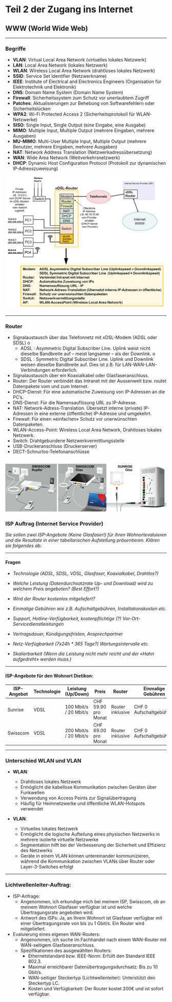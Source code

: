 # Teil 2 der Zugang ins Internet

## WWW (World Wide Web)

---

### Begriffe

- **VLAN**: Virtual Local Area Network (virtuelles lokales Netzwerk)
- **LAN**: Local Area Network (lokales Netzwerk)
- **WLAN**: Wireless Local Area Network (drahtloses lokales Netzwerk)
- **SSID**: Service Set Identifier (Netzwerkname)
- **IEEE**: Institute of Electrical and Electronics Engineers (Organisation für Elektrotechnik und Elektronik)
- **DNS**: Domain Name System (Domain Name System)
- **Firewall**: Sicherheitssystem zum Schutz vor unerlaubtem Zugriff
- **Patches**: Aktualisierungen zur Behebung von Softwarefehlern oder Sicherheitslücken
- **WPA2**: Wi-Fi Protected Access 2 (Sicherheitsprotokoll für WLAN-Netzwerke)
- **SISO**: Single Input, Single Output (eine Eingabe, eine Ausgabe)
- **MIMO**: Multiple Input, Multiple Output (mehrere Eingaben, mehrere Ausgaben)
- **MU-MIMO**: Multi-User Multiple Input, Multiple Output (mehrere Benutzer, mehrere Eingaben, mehrere Ausgaben)
- **NAT**: Network Address Translation (Netzwerkadressübersetzung)
- **WAN**: Wide Area Network (Weitverkehrsnetzwerk)
- **DHCP**: Dynamic Host Configuration Protocol (Protokoll zur dynamischen IP-Adresszuweisung)

![img](../images/wlanplan.png)

---

### Router

- Signalaustausch über das Telefonnetz mit xDSL-Modem (ADSL oder SDSL) o 
  - ADSL : Asymmetric Digital Subscriber Line. Uplink weist nicht dieselbe Bandbreite auf – meist langsamer – als der Downlink. o  
  - SDSL : Symmetric Digital Subscriber Line. Uplink und Downlink weisen dieselbe Bandbreite auf. Dies ist z.B. für LAN-WAN-LAN-Verbindungen erforderlich. 
- Signalaustausch über ein Koaxialkabel oder Glasfaseranschluss. 
- Router: Der Router verbindet das Intranet mit der Aussenwelt bzw. routet Datenpakete vom und zum Internet. 
- DHCP-Dienst: Für eine automatische Zuweisung von IP-Adressen an die PC’s. 
- DNS-Dienst: Für die Namensauflösung URL zu IP-Adresse. 
- NAT: Network-Adress-Translation. Übersetzt interne (private) IP-Adressen in eine externe (öffentliche) IP-Adresse und umgekehrt. 
- Firewall: Für einen «einfachen» Schutz vor unerwünschten Datenpaketen. 
- WLAN-Access-Point: Wireless Local Area Network, Drahtloses lokales Netzwerk. 
- Switch: Drahtgebundene Netzwerkvermittlungsstelle 
- USB-Druckeranschluss (Druckerserver) 
- DECT-Schnurlos-Telefonanschlüsse

![img](../images/router.png)
---

### ISP Auftrag (Internet Service Provider)

*Sie sollen zwei ISP-Angebote (Keine Glasfaser!) für ihren Wohnortevaluieren und die Resultate in einer tabellarischen Aufstellung präsentieren. Klären sie folgendes ab:*

---

#### Fragen

- *Technologie (ADSL, SDSL, VDSL, Glasfaser, Koaxialkabel, Drahtlos?)*

- *Welche Leistung (Datendurchsatzrate Up- und Download) wird zu welchem Preis angeboten? (Best Effort?)*

- *Wird der Router kostenlos mitgeliefert?*

- *Einmalige Gebühren wie z.B. Aufschaltgebühren, Installationskosten etc.*

- *Support, Hotline-Verfügbarkeit, kostenpflichtige (?) Vor-Ort-Servicedienstleistungen*

- *Vertragsdauer, Kündigungsfristen, Ansprechpartner*

- *Netz-Verfügbarkeit (7x24h * 365 Tage?) Wartungsintervalle etc.*

- *Skalierbarkeit (Wenn die Leistung nicht mehr reicht und der «Hahn aufgedreht» werden muss.)*

---

#### ISP-Angebote für den Wohnort Dietikon:

| ISP-Angebot | Technologie   | Leistung (Up/Down) | Preis           | Router           | Einmalige Gebühren        | Support                             | Vertragsdauer | Netz-Verfügbarkeit | Skalierbarkeit      |
|-------------|---------------|--------------------|-----------------|------------------|---------------------------|-------------------------------------|----------------|--------------------|---------------------|
| Sunrise     | VDSL          | 100 Mbit/s / 20 Mbit/s | CHF 59.90 pro Monat | Router inklusive | CHF 0 Aufschaltgebühren   | Hotline verfügbar 7x24h            | 12 Monate      | 24/7 Verfügbarkeit | Möglich, höhere Geschwindigkeiten verfügbar |
| Swisscom    | VDSL          | 200 Mbit/s / 20 Mbit/s | CHF 69.00 pro Monat | Router inklusive | CHF 0 Aufschaltgebühren   | Hotline verfügbar 7x24h            | 12 Monate      | 24/7 Verfügbarkeit | Möglich, höhere Geschwindigkeiten verfügbar |

---

### Unterschied WLAN und VLAN

- **WLAN**:
  - Drahtloses lokales Netzwerk
  - Ermöglicht die kabellose Kommunikation zwischen Geräten über Funkwellen
  - Verwendung von Access Points zur Signalübertragung
  - Häufig für Heimnetzwerke und öffentliche WLAN-Hotspots verwendet

- **VLAN**:
  - Virtuelles lokales Netzwerk
  - Ermöglicht die logische Aufteilung eines physischen Netzwerks in mehrere isolierte virtuelle Netzwerke
  - Segmentation hilft bei der Verbesserung der Sicherheit und Effizienz des Netzwerks
  - Geräte in einem VLAN können untereinander kommunizieren, während die Kommunikation zwischen VLANs über Router oder Layer-3-Switches erfolgt

---

### Lichtwellenleiter-Auftrag: 
- ISP-Anfrage:
  - Angenommen, ich erkundige mich bei meinem ISP, Swisscom, ob an meinem Wohnort Glasfaser verfügbar ist und welche Übertragungsrate angeboten wird.
  - Antwort des ISPs: Ja, an Ihrem Wohnort ist Glasfaser verfügbar mit einer Übertragungsrate von bis zu 1 Gbit/s. Ein Router wird mitgeliefert.
- Evaluierung eines eigenen WAN-Routers:
  - Angenommen, ich suche im Fachhandel nach einem WAN-Router mit WAN-seitigem Glasfaseranschluss.
  - Spezifikationen des ausgewählten Routers:
    - Ethernetstandard bzw. IEEE-Norm: Erfüllt den Standard IEEE 802.3.
    - Maximal erreichbarer Datenübertragungsdurchsatz: Bis zu 10 Gbit/s.
    - WAN-seitiger Steckertyp (Lichtwellenleiter): Unterstützt den Steckertyp LC.
    - Kosten und Verfügbarkeit: Der Router kostet 200€ und ist sofort verfügbar.

